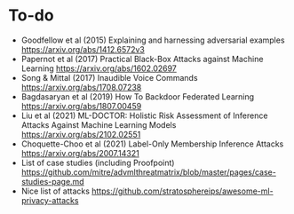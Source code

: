 # To-do

-   Goodfellow et al (2015) Explaining and harnessing adversarial examples https://arxiv.org/abs/1412.6572v3
-   Papernot et al (2017) Practical Black-Box Attacks against Machine Learning https://arxiv.org/abs/1602.02697
-   Song & Mittal (2017) Inaudible Voice Commands https://arxiv.org/abs/1708.07238
-   Bagdasaryan et al (2019) How To Backdoor Federated Learning https://arxiv.org/abs/1807.00459
-   Liu et al (2021) ML-DOCTOR: Holistic Risk Assessment of Inference Attacks Against Machine Learning Models https://arxiv.org/abs/2102.02551
-   Choquette-Choo et al (2021) Label-Only Membership Inference Attacks https://arxiv.org/abs/2007.14321
-   List of case studies (including Proofpoint) https://github.com/mitre/advmlthreatmatrix/blob/master/pages/case-studies-page.md
-   Nice list of attacks https://github.com/stratosphereips/awesome-ml-privacy-attacks
